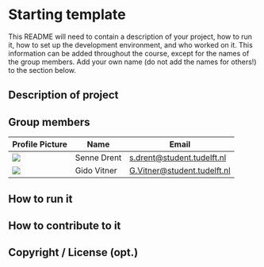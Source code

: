 # Starting template

This README will need to contain a description of your project, how to run it, how to set up the development environment, and who worked on it.
This information can be added throughout the course, except for the names of the group members.
Add your own name (do not add the names for others!) to the section below.

## Description of project

## Group members

| Profile Picture                                                                                                                                      | Name        | Email                       |
|------------------------------------------------------------------------------------------------------------------------------------------------------|-------------|-----------------------------|
| ![](https://secure.gravatar.com/avatar/5f6203974c4a00b91a96b8742f4a8125?s=800&d=identicon&length=4&size=50&color=DDD&background=777&font-size=0.325) | Senne Drent | s.drent@student.tudelft.nl  |
| ![](https://secure.gravatar.com/avatar/81c4ef2654307bf9d0113ec64be7ddc0?s=800&d=identicon&length=4&size=50&color=DDD&background=777&font-size=0.325) | Gido Vitner | G.Vitner@student.tudelft.nl |

<!-- Instructions (remove once assignment has been completed -->
<!-- - Add (only!) your own name to the table above (use Markdown formatting) -->
<!-- - Mention your *student* email address -->
<!-- - Preferably add a recognizable photo, otherwise add your GitLab photo -->
<!-- - (please make sure the photos have the same size) --> 

## How to run it

## How to contribute to it

## Copyright / License (opt.)


